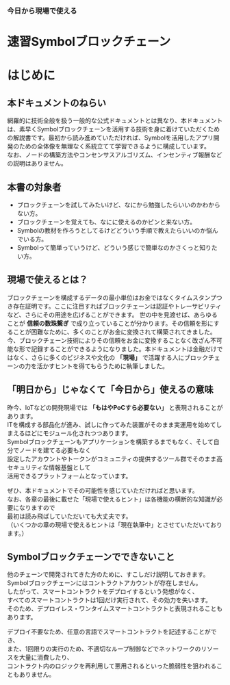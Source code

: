 ### 今日から現場で使える
# 速習Symbolブロックチェーン

# はじめに

## 本ドキュメントのねらい

網羅的に技術全般を扱う一般的な公式ドキュメントとは異なり、本ドキュメントは、素早くSymbolブロックチェーンを活用する技術を身に着けていただくための解説書です。最初から読み進めていただければ、Symbolを活用したアプリ開発のための全体像を無理なく系統立てて学習できるように構成しています。  
なお、ノードの構築方法やコンセンサスアルゴリズム、インセンティブ報酬などの説明はありません。  

## 本書の対象者

- ブロックチェーンを試してみたいけど、なにから勉強したらいいのかわからない方。
- ブロックチェーンを覚えても、なにに使えるのかピンと来ない方。
- Symbolの教材を作ろうとしてるけどどういう手順で教えたらいいのか悩んでいる方。
- Symbolって簡単っていうけど、どういう感じで簡単なのかさくっと知りたい方。

## 現場で使えるとは？

ブロックチェーンを構成するデータの最小単位はお金ではなくタイムスタンプつき存在証明です。ここに注目すればブロックチェーンは認証やトレーサビリティなど、さらにその用途を広げることができます。 世の中を見渡せば、あらゆることが **信頼の数珠繋ぎ** で成り立っていることが分かります。その信頼を形にすることが困難なために、多くのことがお金に変換されて構築されてきました。今、ブロックチェーン技術によりその信頼をお金に変換することなく改ざん不可能な形で記録することができるようになりました。本ドキュメントは金融だけではなく、さらに多くのビジネスや文化の **「現場」** で活躍する人にブロックチェーンの力を活かすヒントを得てもらうために執筆しました。  

## 「明日から」じゃなくて「今日から」使えるの意味
昨今、IoTなどの開発現場では **「もはやPoCすら必要ない」** と表現されることがあります。  
ITを構成する部品化が進み、試しに作ってみた装置がそのまま実運用を始めてしまえるほどにモジュール化されつつあります。  
Symbolブロックチェーンもアプリケーションを構築するまでもなく、そして自分でノードを建てる必要もなく  
設定したアカウントやトークンがコミュニティの提供するツール群でそのまま高セキュリティな情報基盤として  
活用できるプラットフォームとなっています。  

ぜひ、本ドキュメントでその可能性を感じていただければと思います。   
なお、各章の最後に載せた「現場で使えるヒント」は各機能の横断的な知識が必要になりますので  
最初は読み飛ばしていただいても大丈夫です。  
（いくつかの章の現場で使えるヒントは「現在執筆中」とさせていただいております。）  

## Symbolブロックチェーンでできないこと

他のチェーンで開発されてきた方のために、すこしだけ説明しておきます。  
Symbolブロックチェーンにはコントラクトアカウントが存在しません。  
したがって、スマートコントラクトをデプロイするという発想がなく、   
すべてのスマートコントラクトは1回だけ実行されて、その効力を失います。  
そのため、デプロイレス・ワンタイムスマートコントラクトと表現されることもあります。  

デプロイ不要なため、任意の言語でスマートコントラクトを記述することができ、  
また、1回限りの実行のため、不適切なループ制御などでネットワークのリソースを大量に消費したり、  
コントラクト内のロジックを再利用して悪用されるといった脆弱性を狙われることもありません。  
